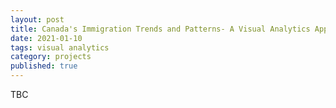 ```yaml
---
layout: post
title: Canada's Immigration Trends and Patterns- A Visual Analytics Approach
date: 2021-01-10
tags: visual analytics
category: projects
published: true
---
```


TBC

